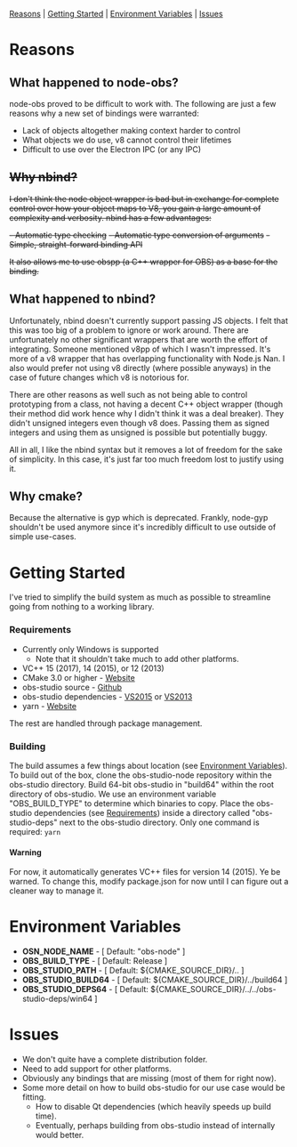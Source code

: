 [Reasons](#reasons) |
[Getting Started](#quick-start) |
[Environment Variables](#environment-variables) |
[Issues](#issues)

__Reasons__
===========

__What happened to node-obs?__
------------------------------
node-obs proved to be difficult to work with. The following are just a few reasons why a new set of bindings were warranted:

- Lack of objects altogether making context harder to control
- What objects we do use, v8 cannot control their lifetimes
- Difficult to use over the Electron IPC (or any IPC)

~~__Why nbind?__~~
----------------
~~I don't think the node object wrapper is bad but in exchange for complete control over how your object maps to V8, you gain a large amount of complexity and verbosity. nbind has a few advantages:~~

~~- Automatic type checking~~
~~- Automatic type conversion of arguments~~
~~- Simple, straight-forward binding API~~

~~It also allows me to use obspp (a C++ wrapper for OBS) as a base for the binding.~~

__What happened to nbind?__
---------------------------
Unfortunately, nbind doesn't currently support passing JS objects. I felt that this was too big of a problem to ignore or work around. There are unfortunately no other significant wrappers that are worth the effort of integrating. Someone mentioned v8pp of which I wasn't impressed. It's more of a v8 wrapper that has overlapping functionality with Node.js Nan. I also would prefer not using v8 directly (where possible anyways) in the case of future changes which v8 is notorious for. 

There are other reasons as well such as not being able to control prototyping from a class, not having a decent C++ object wrapper (though their method did work hence why I didn't think it was a deal breaker). They didn't unsigned integers even though v8 does. Passing them as signed integers and using them as unsigned is possible but potentially buggy. 

All in all, I like the nbind syntax but it removes a lot of freedom for the sake of simplicity. In this case, it's just far too much freedom lost to justify using it. 

__Why cmake?__
--------------
Because the alternative is gyp which is deprecated. Frankly, node-gyp shouldn't be used anymore since it's incredibly difficult to use outside of simple use-cases.

__Getting Started__
===================
I've tried to simplify the build system as much as possible to streamline going from nothing to a working library.

### __Requirements__ ###
- Currently only Windows is supported
  - Note that it shouldn't take much to add other platforms.
- VC++ 15 (2017), 14 (2015), or 12 (2013)
- CMake 3.0 or higher - [Website](https://cmake.org)
- obs-studio source - [Github](https://github.com/jp9000/obs-studio)
- obs-studio dependencies - [VS2015](https://obsproject.com/downloads/dependencies2015.zip) or [VS2013](https://obsproject.com/downloads/dependencies2013.zip)
- yarn - [Website](https://yarnpkg.com)

The rest are handled through package management.

### __Building__ ###
The build assumes a few things about location (see [Environment Variables](#enviroment-variables)). To build out of the box, clone the obs-studio-node repository within the obs-studio directory. Build 64-bit obs-studio in "build64" within the root directory of obs-studio. We use an environment variable "OBS_BUILD_TYPE" to determine which binaries to copy. Place the obs-studio dependencies (see [Requirements](#requirements)) inside a directory called "obs-studio-deps" next to the obs-studio directory. Only one command is required: `yarn`
#### __Warning__ ####
For now, it automatically generates VC++ files for version 14 (2015). Ye be warned. To change this, modify package.json for now until I can figure out a cleaner way to manage it.

__Environment Variables__
=========================

- __OSN_NODE_NAME__ - \[ Default: "obs-node" \]
- __OBS_BUILD_TYPE__ - \[ Default: Release \]
- __OBS_STUDIO_PATH__ - \[ Default: ${CMAKE_SOURCE_DIR}/.. \]
- __OBS_STUDIO_BUILD64__ - \[ Default: ${CMAKE_SOURCE_DIR}/../build64 \]
- __OBS_STUDIO_DEPS64__ - \[ Default: ${CMAKE_SOURCE_DIR}/../../obs-studio-deps/win64 \]

__Issues__
==========
- We don't quite have a complete distribution folder.
- Need to add support for other platforms.
- Obviously any bindings that are missing (most of them for right now).
- Some more detail on how to build obs-studio for our use case would be fitting.
  - How to disable Qt dependencies (which heavily speeds up build time).
  - Eventually, perhaps building from obs-studio instead of internally would better.